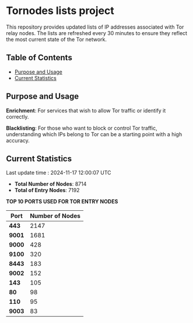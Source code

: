 # Tornodes lists project

This repository provides updated lists of IP addresses associated with Tor relay nodes. The lists are refreshed every 30 minutes to ensure they reflect the most current state of the Tor network.

## Table of Contents

- [Purpose and Usage](#purpose-and-usage)
- [Current Statistics](#current-statistics)


## Purpose and Usage

**Enrichment**: For services that wish to allow Tor traffic or identify it correctly.

**Blacklisting**: For those who want to block or control Tor traffic, understanding which IPs belong to Tor can be a starting point with a high accuracy.

## Current Statistics

Last update time : 2024-11-17 12:00:07 UTC

- **Total Number of Nodes**: 8714
- **Total of Entry Nodes**: 7192

**TOP 10 PORTS USED FOR TOR ENTRY NODES**

| **Port** | **Number of Nodes** |
|------|-----------------|
| **443**   | 2147  |
| **9001**   | 1681  |
| **9000**   | 428  |
| **9100**   | 320  |
| **8443**   | 183  |
| **9002**   | 152  |
| **143**   | 105  |
| **80**   | 98  |
| **110**   | 95  |
| **9003**   | 83  |

